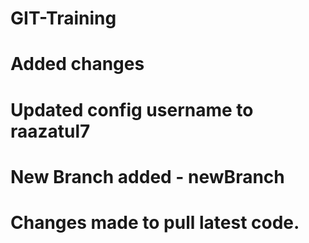 # GIT-Training

# Added changes

# Updated config username to raazatul7

# New Branch added - newBranch
# Changes made to pull latest code.
